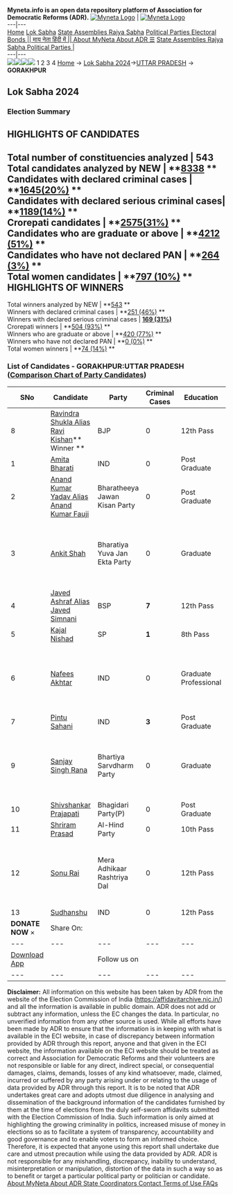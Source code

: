 **Myneta.info is an open data repository platform of Association for Democratic Reforms (ADR).**
[![Myneta Logo](https://www.myneta.info/lib/img/myneta-logo.png)](https://www.myneta.info/) | [![Myneta Logo](https://www.myneta.info/lib/img/adr-logo.png)](https://adrindia.org)  
---|---  
[Home](https://www.myneta.info/) [Lok Sabha](https://www.myneta.info/#ls "Lok Sabha") [ State Assemblies ](https://www.myneta.info/#sa "State Assemblies") [Rajya Sabha](https://www.myneta.info/#rs "Rajya Sabha") [Political Parties ](https://www.myneta.info/party "Political Parties") [ Electoral Bonds ](https://www.myneta.info/electoral_bonds "Electoral Bonds") [ || माय नेता हिंदी में || ](https://translate.google.co.in/translate?prev=hp&hl=en&js=y&u=www.myneta.info&sl=en&tl=hi&history_state0=) [ About MyNeta ](https://adrindia.org/content/about-myneta) [ About ADR ](https://adrindia.org/about-adr/who-we-are) [☰](javascript:void\(0\))
[ State Assemblies ](https://www.myneta.info/#sa "State Assemblies") [ Rajya Sabha ](https://www.myneta.info/#rs "Rajya Sabha") [ Political Parties ](https://www.myneta.info/party "Political Parties")
|   
---|---  
![](https://www.myneta.info/lib/img/banner/banner-1.png)![](https://www.myneta.info/lib/img/banner/banner-2.png)![](https://www.myneta.info/lib/img/banner/banner-3.png)![](https://www.myneta.info/lib/img/banner/banner-4.png)
1  2  3  4 
[Home](https://www.myneta.info/) → [Lok Sabha 2024](https://www.myneta.info/LokSabha2024/)→[UTTAR PRADESH](https://www.myneta.info/LokSabha2024/index.php?action=show_constituencies&state_id=35) → **GORAKHPUR**
### 
## Lok Sabha 2024
###  Election Summary 
HIGHLIGHTS OF CANDIDATES  
---  
Total number of constituencies analyzed |  543   
Total candidates analyzed by NEW | **[8338](https://www.myneta.info/LokSabha2024/index.php?action=summary&subAction=candidates_analyzed&sort=candidate#summary) **  
Candidates with declared criminal cases | **[1645(20%)](https://www.myneta.info/LokSabha2024/index.php?action=summary&subAction=crime&sort=candidate#summary) **  
Candidates with declared serious criminal cases| **[1189(14%)](https://www.myneta.info/LokSabha2024/index.php?action=summary&subAction=serious_crime&sort=candidate#summary) **  
Crorepati candidates | **[2575(31%)](https://www.myneta.info/LokSabha2024/index.php?action=summary&subAction=crorepati&sort=candidate#summary) **  
Candidates who are graduate or above | **[4212 (51%)](https://www.myneta.info/LokSabha2024/index.php?action=summary&subAction=education&sort=candidate#summary) **  
Candidates who have not declared PAN | **[264 (3%)](https://www.myneta.info/LokSabha2024/index.php?action=summary&subAction=without_pan&sort=candidate#summary) **  
Total women candidates | **[797 (10%)](https://www.myneta.info/LokSabha2024/index.php?action=summary&subAction=women_candidate&sort=candidate#summary) **  
HIGHLIGHTS OF WINNERS  
---  
Total winners analyzed by NEW | **[543](https://www.myneta.info/LokSabha2024/index.php?action=summary&subAction=winner_analyzed&sort=candidate#summary) **  
Winners with declared criminal cases | **[251 (46%)](https://www.myneta.info/LokSabha2024/index.php?action=summary&subAction=winner_crime&sort=candidate#summary) **  
Winners with declared serious criminal cases | **[169 (31%)](https://www.myneta.info/LokSabha2024/index.php?action=summary&subAction=winner_serious_crime&sort=candidate#summary)**  
Crorepati winners | **[504 (93%)](https://www.myneta.info/LokSabha2024/index.php?action=summary&subAction=winner_crorepati&sort=candidate#summary) **  
Winners who are graduate or above | **[420 (77%)](https://www.myneta.info/LokSabha2024/index.php?action=summary&subAction=winner_education&sort=candidate#summary) **  
Winners who have not declared PAN | **[0 (0%)](https://www.myneta.info/LokSabha2024/index.php?action=summary&subAction=winner_without_pan&sort=candidate#summary) **  
Total women winners | **[74 (14%)](https://www.myneta.info/LokSabha2024/index.php?action=summary&subAction=winner_women&sort=candidate#summary) **  
### List of Candidates - GORAKHPUR:UTTAR PRADESH ([Comparison Chart of Party Candidates](https://www.myneta.info/LokSabha2024/comparisonchart.php?constituency_id=520))
SNo | Candidate| Party| Criminal Cases| Education| Age| Total Assets| Liabilities  
---|---|---|---|---|---|---|---  
8  | [Ravindra Shukla Alias Ravi Kishan](https://www.myneta.info/LokSabha2024/candidate.php?candidate_id=8791)** Winner ** | BJP | 0 | 12th Pass| 55 | Rs 43,32,35,340 ~ 43 Crore+ | Rs 1,78,14,634 ~ 1 Crore+  
1  | [Amita Bharati](https://www.myneta.info/LokSabha2024/candidate.php?candidate_id=8782) | IND | 0 | Post Graduate| 36 | Rs 3,10,40,448 ~ 3 Crore+ | Rs 45,17,713 ~ 45 Lacs+  
2  | [Anand Kumar Yadav Alias Anand Kumar Fauji](https://www.myneta.info/LokSabha2024/candidate.php?candidate_id=8780) | Bharatheeya Jawan Kisan Party | 0 | Post Graduate| 39 | Rs 52,52,000 ~ 52 Lacs+ | Rs 4,00,000 ~ 4 Lacs+  
3  | [Ankit Shah](https://www.myneta.info/LokSabha2024/candidate.php?candidate_id=8779) | Bharatiya Yuva Jan Ekta Party | 0 | Graduate| 41 | ![](https://myneta.info/image_v2.php?myneta_folder=LokSabha2024&candidate_id=8779&col=ta) | ![](https://myneta.info/image_v2.php?myneta_folder=LokSabha2024&candidate_id=8779&col=lia)  
4  | [Javed Ashraf Alias Javed Simnani](https://www.myneta.info/LokSabha2024/candidate.php?candidate_id=8787) | BSP | **7** | 12th Pass| 41 | Rs 60,51,000 ~ 60 Lacs+ | Rs 9,57,850 ~ 9 Lacs+  
5  | [Kajal Nishad](https://www.myneta.info/LokSabha2024/candidate.php?candidate_id=8781) | SP | **1** | 8th Pass| 43 | Rs 1,46,08,669 ~ 1 Crore+ | Rs 0 ~   
6  | [Nafees Akhtar](https://www.myneta.info/LokSabha2024/candidate.php?candidate_id=8790) | IND | 0 | Graduate Professional| 42 | ![](https://myneta.info/image_v2.php?myneta_folder=LokSabha2024&candidate_id=8790&col=ta) | ![](https://myneta.info/image_v2.php?myneta_folder=LokSabha2024&candidate_id=8790&col=lia)  
7  | [Pintu Sahani](https://www.myneta.info/LokSabha2024/candidate.php?candidate_id=8784) | IND | **3** | Post Graduate| 30 | Rs 22,46,203 ~ 22 Lacs+ | Rs 0 ~   
9  | [Sanjay Singh Rana](https://www.myneta.info/LokSabha2024/candidate.php?candidate_id=8783) | Bhartiya Sarvdharm Party | 0 | Graduate| 44 | ![](https://myneta.info/image_v2.php?myneta_folder=LokSabha2024&candidate_id=8783&col=ta) | ![](https://myneta.info/image_v2.php?myneta_folder=LokSabha2024&candidate_id=8783&col=lia)  
10  | [Shivshankar Prajapati](https://www.myneta.info/LokSabha2024/candidate.php?candidate_id=8785) | Bhagidari Party(P) | 0 | Post Graduate| 50 | Rs 37,04,531 ~ 37 Lacs+ | Rs 0 ~   
11  | [Shriram Prasad](https://www.myneta.info/LokSabha2024/candidate.php?candidate_id=8788) | Al-Hind Party | 0 | 10th Pass| 44 | Rs 25,000 ~ 25 Thou+ | Rs 0 ~   
12  | [Sonu Rai](https://www.myneta.info/LokSabha2024/candidate.php?candidate_id=8789) | Mera Adhikaar Rashtriya Dal | 0 | 12th Pass| 36 | ![](https://myneta.info/image_v2.php?myneta_folder=LokSabha2024&candidate_id=8789&col=ta) | ![](https://myneta.info/image_v2.php?myneta_folder=LokSabha2024&candidate_id=8789&col=lia)  
13  | [Sudhanshu](https://www.myneta.info/LokSabha2024/candidate.php?candidate_id=8786) | IND | 0 | 12th Pass| 54 | Rs 54,21,230 ~ 54 Lacs+ | Rs 0 ~   
|  **DONATE NOW** × |  Share On:  | [](https://api.whatsapp.com/send?text=https%3A%2F%2Fmyneta.info%2Fpunjab2022%2Findex.php%3Faction%3Dshow_constituencies%26state_id%3D19) | [](https://www.facebook.com/sharer/sharer.php?u=https%3A%2F%2Fmyneta.info%2Fpunjab2022%2Findex.php%3Faction%3Dshow_constituencies%26state_id%3D19) | [](https://twitter.com/share?url=https%3A%2F%2Fmyneta.info%2Fpunjab2022%2Findex.php%3Faction%3Dshow_constituencies%26state_id%3D19)  
---|---|---|---|---  
| [ Download App ](https://play.google.com/store/apps/details?id=com.webrosoft.myneta1&pcampaignid=pcampaignidMKT-Other-global-all-co-prtnr-py-PartBadge-Mar2515-1) | [](https://play.google.com/store/apps/details?id=com.webrosoft.myneta1&pcampaignid=pcampaignidMKT-Other-global-all-co-prtnr-py-PartBadge-Mar2515-1) |  Follow us on  | [](https://www.facebook.com/adrindia.org/) | [](https://twitter.com/adrspeaks) | [](https://groups.google.com/g/national-election-watch?hl=en&pli=1) | [](https://www.instagram.com/adrspeaks/) | [](https://www.youtube.com/user/adrspeaks) | [](https://sharechat.com/profile/adrspeaks)  
---|---|---|---|---|---|---|---|---  
**Disclaimer:** All information on this website has been taken by ADR from the website of the Election Commission of India (https://affidavitarchive.nic.in/) and all the information is available in public domain. ADR does not add or subtract any information, unless the EC changes the data. In particular, no unverified information from any other source is used. While all efforts have been made by ADR to ensure that the information is in keeping with what is available in the ECI website, in case of discrepancy between information provided by ADR through this report, anyone and that given in the ECI website, the information available on the ECI website should be treated as correct and Association for Democratic Reforms and their volunteers are not responsible or liable for any direct, indirect special, or consequential damages, claims, demands, losses of any kind whatsoever, made, claimed, incurred or suffered by any party arising under or relating to the usage of data provided by ADR through this report. It is to be noted that ADR undertakes great care and adopts utmost due diligence in analysing and dissemination of the background information of the candidates furnished by them at the time of elections from the duly self-sworn affidavits submitted with the Election Commission of India. Such information is only aimed at highlighting the growing criminality in politics, increased misuse of money in elections so as to facilitate a system of transparency, accountability and good governance and to enable voters to form an informed choice. Therefore, it is expected that anyone using this report shall undertake due care and utmost precaution while using the data provided by ADR. ADR is not responsible for any mishandling, discrepancy, inability to understand, misinterpretation or manipulation, distortion of the data in such a way so as to benefit or target a particular political party or politician or candidate. 
[ About MyNeta ](https://adrindia.org/content/about-myneta) [ About ADR ](https://adrindia.org/about-adr/who-we-are) [ State Coordinators ](https://adrindia.org/about-adr/state-coordinators) [ Contact ](https://adrindia.org/contact-us) [ Terms of Use ](https://adrindia.org/content/adr-terms-use) [ FAQs ](https://adrindia.org/content/faqs)
